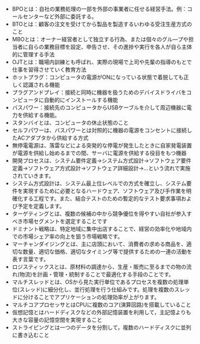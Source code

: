- BPOとは：自社の業務処理の一部を外部の事業者に任せる経営手法。例：コールセンターなど外部に委託する。
- BTOとは：顧客の注文を受けてから製品を製造するいわゆる受注生産方式のこと
- MBOとは：オーナー経営者として独立する行為、または個々のグル―プや担当者に自らの業務目標を設定、申告させ、その進捗や実行を各人が自ら主体的に管理する手法
- OJTとは：職場内訓練とも呼ばれ、実際の現場で上司や先輩の指導のもとで仕事を習得させていく教育方法
- ホットプラグ：コンピュータの電源がONになっている状態で着脱しても正しく認識される機能
- プラグアンドプレイ：接続と同時に機器を扱うためのデバイスドライバをコンピュータに自動的にインストールする機能
- バスパワー：接続先のコンピュータからUSBケーブルを介して周辺機器に電力を供給する機能。
- スタンバイとは、コンピュータの休止状態のこと
- セルフパワーは、バスパワーとは対照的に機器の電源をコンセントに接続したACアダプタから供給する方式
- 無停電電源は、落雷などによる突発的な停電が発生したときに自家発電装置が電源を供給し始めるまでの間、サーバに電源を供給する役目をもつ機器
- 開発プロセスは、システム要件定義→システム方式設計→ソフトウェア要件定義→ソフトウェア方式設計→ソフトウェア詳細設計→…という流れで実施されていきます。
- システム方式設計は、システム最上位レベルでの方式を確立し、システム要件を実現するために必要となるハードウェア、ソフトウェア及び手作業を明確化する工程です。また、結合テストのための暫定的なテスト要求事項および予定を定義します。
- ターゲティングとは、複数の候補の中から競争優位を得やすい自社が参入すべき市場セグメントを選定することです
- ドミナント戦略は、特定地域に集中出店することで、経営の効率化や地域内での市場シェア率の向上を狙う市場戦略です。
- マーチャンダイジングとは、主に店頭において、消費者の求める商品を、適切な数量、適切な価格、適切なタイミング等で提供するための一連の活動を表す言葉です。
- ロジスティックスとは、原材料の調達から、生産・販売に至るまでの物の流れ(物流)を計画・管理・統制することで最適化する手段のことです。
- マルチスレッドとは、OSから見た実行単位であるプロセスを複数の処理単位(スレッド)に細分化し、並行処理を行う仕組みです。処理を複数のスレッドに分けることでアプリケーションの処理効率が上がります。
- マルチコアプロセッサとはCPUに複数のコア(演算回路)を搭載していること
- 仮想記憶とはハードディスクなどの外部記憶装置を利用して，主記憶よりも大きな容量の記憶空間を実現すること
- ストライピングとは一つのデータを分割して，複数のハードディスクに並列に書き込むこと
